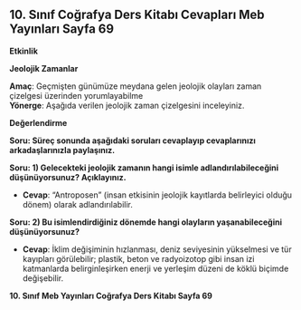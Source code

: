 ## 10. Sınıf Coğrafya Ders Kitabı Cevapları Meb Yayınları Sayfa 69

**Etkinlik**

**Jeolojik Zamanlar**

**Amaç**: Geçmişten günümüze meydana gelen jeolojik olayları zaman çizelgesi üzerinden yorumlayabilme  
 **Yönerge**: Aşağıda verilen jeolojik zaman çizelgesini inceleyiniz.

**Değerlendirme**

**Soru: Süreç sonunda aşağıdaki soruları cevaplayıp cevaplarınızı arkadaşlarınızla paylaşınız.**

**Soru: 1) Gelecekteki jeolojik zamanın hangi isimle adlandırılabileceğini düşünüyorsunuz? Açıklayınız.**

* **Cevap**: “Antroposen” (insan etkisinin jeolojik kayıtlarda belirleyici olduğu dönem) olarak adlandırılabilir.

**Soru: 2) Bu isimlendirdiğiniz dönemde hangi olayların yaşanabileceğini düşünüyorsunuz?**

* **Cevap**: İklim değişiminin hızlanması, deniz seviyesinin yükselmesi ve tür kayıpları görülebilir; plastik, beton ve radyoizotop gibi insan izi katmanlarda belirginleşirken enerji ve yerleşim düzeni de köklü biçimde değişebilir.

**10. Sınıf Meb Yayınları Coğrafya Ders Kitabı Sayfa 69**